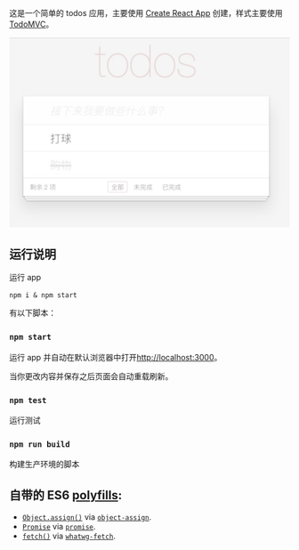 这是一个简单的 todos 应用，主要使用 [Create React App](https://github.com/facebookincubator/create-react-app) 创建，样式主要使用 [TodoMVC](http://todomvc.com/)。

![](./images/demo.jpg)

## 运行说明

运行 app

```shell
npm i & npm start
```
有以下脚本：

### `npm start`

运行 app 并自动在默认浏览器中打开[http://localhost:3000](http://localhost:3000)。

当你更改内容并保存之后页面会自动重载刷新。

### `npm test`

运行测试

### `npm run build`

构建生产环境的脚本


## 自带的 **ES6 [polyfills](https://en.wikipedia.org/wiki/Polyfill)**:

* [`Object.assign()`](https://developer.mozilla.org/en/docs/Web/JavaScript/Reference/Global_Objects/Object/assign) via [`object-assign`](https://github.com/sindresorhus/object-assign).
* [`Promise`](https://developer.mozilla.org/en-US/docs/Web/JavaScript/Reference/Global_Objects/Promise) via [`promise`](https://github.com/then/promise).
* [`fetch()`](https://developer.mozilla.org/en/docs/Web/API/Fetch_API) via [`whatwg-fetch`](https://github.com/github/fetch).
